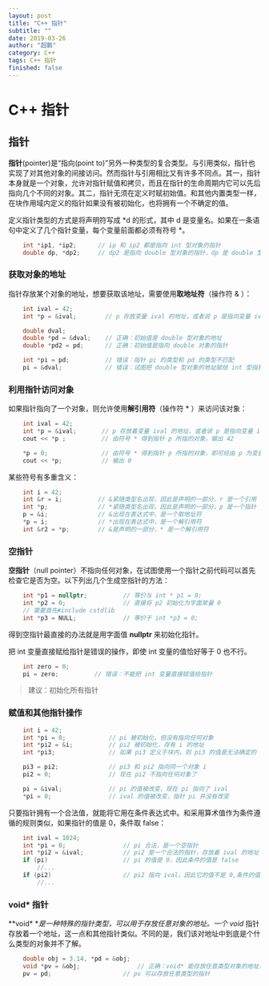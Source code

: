 ```yaml
---
layout: post
title: "C++ 指针"
subtitle: ""
date: 2019-03-26
author: "超鹏"
category: C++
tags: C++ 指针
finished: false
---
```

# C++ 指针

## 指针

**指针**(pointer)是“指向(point to)”另外一种类型的复合类型。与引用类似，指针也实现了对其他对象的间接访问。然而指针与引用相比又有许多不同点。其一，指针本身就是一个对象，允许对指针赋值和拷贝，而且在指针的生命周期内它可以先后指向几个不同的对象。其二，指针无须在定义时赋初始值。和其他内置类型一样，在块作用域内定义的指针如果没有被初始化，也将拥有一个不确定的值。

定义指针类型的方式是将声明符写成 \*d 的形式，其中 d 是变量名。如果在一条语句中定义了几个指针变量，每个变量前面都必须有符号 \*。

```c++
    int *ip1, *ip2;      // ip 和 ip2 都是指向 int 型对象的指针
    double dp, *dp2;     // dp2 是指向 double 型对象的指针，dp 是 double 型对象
```

### 获取对象的地址

指针存放某个对象的地址，想要获取该地址，需要使用**取地址符**（操作符 & ）：

```c++
    int ival = 42;
    int *p = &ival;        // p 存放变量 ival 的地址，或者说 p 是指向变量 ival 的指针

    double dval;
    double *pd = &dval;    // 正确：初始值是 double 型对象的地址
    double *pd2 = pd;      // 正确：初始值是指向 double 对象的指针

    int *pi = pd;          // 错误：指针 pi 的类型和 pd 的类型不匹配
    pi = &dval;            // 错误：试图把 double 型对象的地址赋给 int 型指针
```

### 利用指针访问对象

如果指针指向了一个对象，则允许使用**解引用符**（操作符 * ）来访问该对象：

```c++
    int ival = 42;
    int *p = &ival;       // p 存放着变量 ival 的地址，或者说 p 是指向变量 ival 的指针
    cout << *p ;          // 由符号 * 得到指针 p 所指的对象，输出 42

    *p = 0;               // 由符号 * 得到指针 p 所指的对象，即可经由 p 为变量 ival 赋值
    cout << *p;           // 输出 0
```

某些符号有多重含义：
```c++
    int i = 42;         
    int &r = i;          // &紧随类型名出现，因此是声明的一部分，r 是一个引用
    int *p;              // *紧随类型名出现，因此是声明的一部分，p 是一个指针
    p = &i;              // &出现在表达式中，是一个取地址符
    *p = i;              // *出现在表达式中，是一个解引用符
    int &r2 = *p;        // &是声明的一部分，* 是一个解引用符
```

### 空指针

**空指针**（null pointer）不指向任何对象，在试图使用一个指针之前代码可以首先检查它是否为空。以下列出几个生成空指针的方法：

```c++
    int *p1 = nullptr;          // 等价与 int * p1 = 0;
    int *p2 = 0;                // 直接将 p2 初始化为字面常量 0 
    // 需要首先#include cstdlib
    int *p3 = NULL;             // 等价于 int *p3 = 0;
```

得到空指针最直接的办法就是用字面值 **nullptr** 来初始化指针。

把 int 变量直接赋给指针是错误的操作，即使 int 变量的值恰好等于 0 也不行。

```c++
    int zero = 0;
    pi = zero;          // 错误：不能把 int 变量直接赋值给指针
```

>建议：初始化所有指针

### 赋值和其他指针操作

```c++
    int i = 42;
    int *pi = 0;            // pi 被初始化，但没有指向任何对象
    int *pi2 = &i;          // pi2 被初始化，存有 i 的地址
    int *pi3;               // 如果 pi3 定义于块内，则 pi3 的值是无法确定的

    pi3 = pi2;              // pi3 和 pi2 指向同一个对象 i
    pi2 = 0;                // 现在 pi2 不指向任何对象了

    pi = &ival;             // pi 的值被改变，现在 pi 指向了 ival
    *pi = 0;                // ival 的值被改变，指针 pi 并没有改变
```

只要指针拥有一个合法值，就能将它用在条件表达式中。和采用算术值作为条件遵循的规则类似，如果指针的值是 0，条件取 false：

```c++
    int ival = 1024;            
    int *pi = 0;                // pi 合法，是一个空指针
    int *pi2 = &ival;           // pi2 是一个合法的指针，存放着 ival 的地址
    if (pi)                     // pi 的值是 0，因此条件的值是 false
        //...
    if (pi2)                    // pi2 指向 ival，因此它的值不是 0,条件的值是 true
        //...
```
### void* 指针

**void\* **是一种特殊的指针类型，可以用于存放任意对象的地址。一个 void* 指针存放着一个地址，这一点和其他指针类似。不同的是，我们该对地址中到底是个什么类型的对象并不了解。

```c++
    double obj = 3.14, *pd = &obj;
    void *pv = &obj;                // 正确：void* 能存放任意类型对象的地址，obj 可以是任意类型的对象
    pv = pd;                    // pv 可以存放任意类型的指针
```


